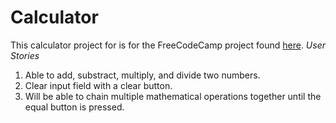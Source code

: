 # Calculator #
This calculator project for is for the FreeCodeCamp project found [here](http://www.freecodecamp.com/challenges/build-a-javascript-calculator).
*User Stories*

1. Able to add, substract, multiply, and divide two numbers.
2. Clear input field with a clear button.
3. Will be able to chain multiple mathematical operations together until the equal button is pressed.